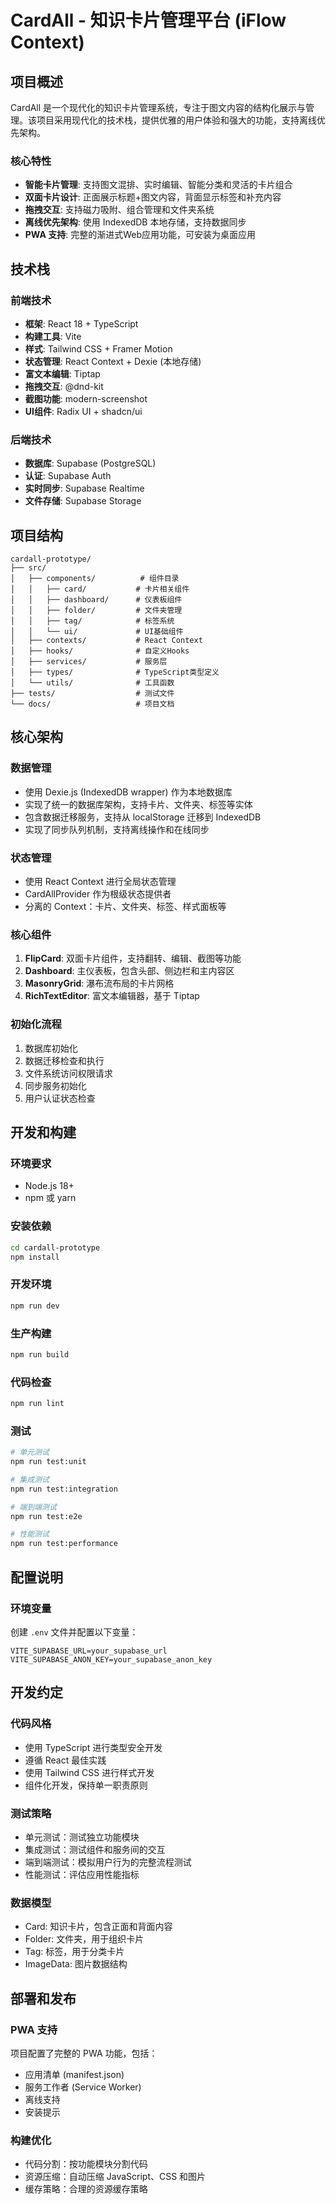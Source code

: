 # CardAll - 知识卡片管理平台 (iFlow Context)

## 项目概述

CardAll 是一个现代化的知识卡片管理系统，专注于图文内容的结构化展示与管理。该项目采用现代化的技术栈，提供优雅的用户体验和强大的功能，支持离线优先架构。

### 核心特性

- **智能卡片管理**: 支持图文混排、实时编辑、智能分类和灵活的卡片组合
- **双面卡片设计**: 正面展示标题+图文内容，背面显示标签和补充内容
- **拖拽交互**: 支持磁力吸附、组合管理和文件夹系统
- **离线优先架构**: 使用 IndexedDB 本地存储，支持数据同步
- **PWA 支持**: 完整的渐进式Web应用功能，可安装为桌面应用

## 技术栈

### 前端技术
- **框架**: React 18 + TypeScript
- **构建工具**: Vite
- **样式**: Tailwind CSS + Framer Motion
- **状态管理**: React Context + Dexie (本地存储)
- **富文本编辑**: Tiptap
- **拖拽交互**: @dnd-kit
- **截图功能**: modern-screenshot
- **UI组件**: Radix UI + shadcn/ui

### 后端技术
- **数据库**: Supabase (PostgreSQL)
- **认证**: Supabase Auth
- **实时同步**: Supabase Realtime
- **文件存储**: Supabase Storage

## 项目结构

```
cardall-prototype/
├── src/
│   ├── components/          # 组件目录
│   │   ├── card/           # 卡片相关组件
│   │   ├── dashboard/      # 仪表板组件
│   │   ├── folder/         # 文件夹管理
│   │   ├── tag/            # 标签系统
│   │   └── ui/             # UI基础组件
│   ├── contexts/           # React Context
│   ├── hooks/              # 自定义Hooks
│   ├── services/           # 服务层
│   ├── types/              # TypeScript类型定义
│   └── utils/              # 工具函数
├── tests/                  # 测试文件
└── docs/                   # 项目文档
```

## 核心架构

### 数据管理
- 使用 Dexie.js (IndexedDB wrapper) 作为本地数据库
- 实现了统一的数据库架构，支持卡片、文件夹、标签等实体
- 包含数据迁移服务，支持从 localStorage 迁移到 IndexedDB
- 实现了同步队列机制，支持离线操作和在线同步

### 状态管理
- 使用 React Context 进行全局状态管理
- CardAllProvider 作为根级状态提供者
- 分离的 Context：卡片、文件夹、标签、样式面板等

### 核心组件
1. **FlipCard**: 双面卡片组件，支持翻转、编辑、截图等功能
2. **Dashboard**: 主仪表板，包含头部、侧边栏和主内容区
3. **MasonryGrid**: 瀑布流布局的卡片网格
4. **RichTextEditor**: 富文本编辑器，基于 Tiptap

### 初始化流程
1. 数据库初始化
2. 数据迁移检查和执行
3. 文件系统访问权限请求
4. 同步服务初始化
5. 用户认证状态检查

## 开发和构建

### 环境要求
- Node.js 18+
- npm 或 yarn

### 安装依赖
```bash
cd cardall-prototype
npm install
```

### 开发环境
```bash
npm run dev
```

### 生产构建
```bash
npm run build
```

### 代码检查
```bash
npm run lint
```

### 测试
```bash
# 单元测试
npm run test:unit

# 集成测试
npm run test:integration

# 端到端测试
npm run test:e2e

# 性能测试
npm run test:performance
```

## 配置说明

### 环境变量
创建 `.env` 文件并配置以下变量：

```env
VITE_SUPABASE_URL=your_supabase_url
VITE_SUPABASE_ANON_KEY=your_supabase_anon_key
```

## 开发约定

### 代码风格
- 使用 TypeScript 进行类型安全开发
- 遵循 React 最佳实践
- 使用 Tailwind CSS 进行样式开发
- 组件化开发，保持单一职责原则

### 测试策略
- 单元测试：测试独立功能模块
- 集成测试：测试组件和服务间的交互
- 端到端测试：模拟用户行为的完整流程测试
- 性能测试：评估应用性能指标

### 数据模型
- Card: 知识卡片，包含正面和背面内容
- Folder: 文件夹，用于组织卡片
- Tag: 标签，用于分类卡片
- ImageData: 图片数据结构

## 部署和发布

### PWA 支持
项目配置了完整的 PWA 功能，包括：
- 应用清单 (manifest.json)
- 服务工作者 (Service Worker)
- 离线支持
- 安装提示

### 构建优化
- 代码分割：按功能模块分割代码
- 资源压缩：自动压缩 JavaScript、CSS 和图片
- 缓存策略：合理的资源缓存策略